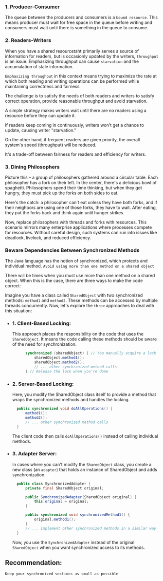 ### 1. Producer-Consumer

The queue between the producers and consumers is a `bound resource`. This means producer must wait for free space in the queue before writing and consumers must wait until there is something in the queue to consume.

### 2. Readers-Writers

When you have a shared resourcetaht primarily serves a source of information for readers, but is occasionly updated by the writers, `throughput` is an issue.
Emphasizing throughput can cause `starvation` and the accumulation of stale information.

`Emphasizing throughput` in this context means trying to maximize the rate at which both reading and writing operations can be performed while maintaining correctness and fairness

The challenge is to satisfy the needs of both readers and writers to satisfy correct operation, provide reasonable throughput and avoid starvation.

A simple strategy makes writers wait until there are no readers using a resource before they can update it.

If readers keep coming in continuously, writers won't get a chance to update, causing writer "starvation."

On the other hand, if frequent readers are given priority, the overall system's speed (throughput) will be reduced.

It's a trade-off between fairness for readers and efficiency for writers.

### 3. Dining Philosophers

Picture this – a group of philosophers gathered around a circular table. Each philosopher has a fork on their left. In the center, there's a delicious bowl of spaghetti. Philosophers spend their time thinking, but when they get hungry, they must pick up the forks on both sides to eat.

Here's the catch: a philosopher can't eat unless they have both forks, and if their neighbors are using one of those forks, they have to wait. After eating, they put the forks back and think again until hunger strikes.

Now, replace philosophers with threads and forks with resources. This scenario mirrors many enterprise applications where processes compete for resources. Without careful design, such systems can run into issues like deadlock, livelock, and reduced efficiency.

### Beware Dependencies Between Synchronized Methods

The Java language has the notion of synchronized, which protects and individual method.
`Avoid using more than one method on a shared object`

There will be times when you must use more than one method on a shared object. When this is the case, there are three ways to make the code correct:

Imagine you have a class called `SharedObject` with two synchronized methods: `method1` and `method2`. These methods can be accessed by multiple threads concurrently. Now, let's explore the `three` approaches to deal with this situation:

- ### 1. Client-Based Locking:

  This approach places the responsibility on the code that uses the `SharedObject`. It means the code calling these methods should be aware of the need for synchronization.

  ```java
        synchronized (sharedObject) { // You manually acquire a lock on the shared object
            sharedObject.method1();
            sharedObject.method2();
            // ... other synchronized method calls
        } // Release the lock when you're done

  ```

- ### 2. Server-Based Locking:

  Here, you modify the SharedObject class itself to provide a method that wraps the synchronized methods and handles the locking.

  ```java
    public synchronized void doAllOperations() {
        method1();
        method2();
        // ... other synchronized method calls
    }

  ```

  The client code then calls `doAllOperations()` instead of calling individual methods.

- ### 3. Adapter Server:

  In cases where you can't modify the `SharedObject` class, you create a new class (an `adapter`) that holds an instance of SharedObject and adds synchronization.

  ```java
    public class SynchronizedAdapter {
        private final SharedObject original;

        public SynchronizedAdapter(SharedObject original) {
            this.original = original;
        }

        public synchronized void synchronizedMethod1() {
            original.method1();
        }
        // ... implement other synchronized methods in a similar way
    }

  ```

  Now, you use the `SynchronizedAdapter` instead of the original `SharedObject` when you want synchronized access to its methods.

## Recommendation:

`Keep your synchronized sections as small as possible`
